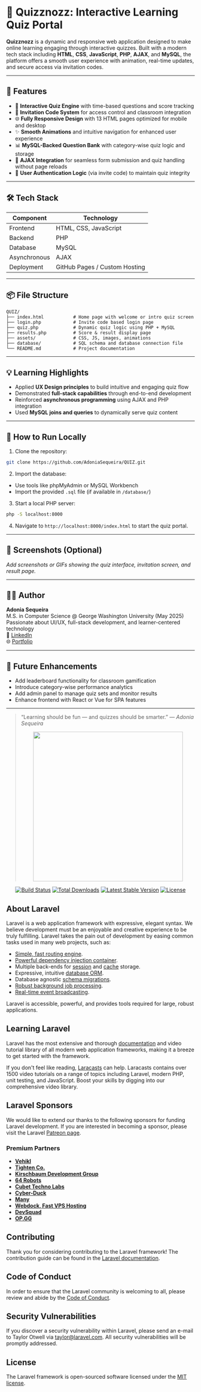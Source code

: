 # 🧠 Quizznozz: Interactive Learning Quiz Portal

**Quizznozz** is a dynamic and responsive web application designed to make online learning engaging through interactive quizzes. Built with a modern tech stack including **HTML**, **CSS**, **JavaScript**, **PHP**, **AJAX**, and **MySQL**, the platform offers a smooth user experience with animation, real-time updates, and secure access via invitation codes.

---

## 🚀 Features

- 🎯 **Interactive Quiz Engine** with time-based questions and score tracking
- 🧾 **Invitation Code System** for access control and classroom integration
- 🌐 **Fully Responsive Design** with 13 HTML pages optimized for mobile and desktop
- ✨ **Smooth Animations** and intuitive navigation for enhanced user experience
- 📊 **MySQL-Backed Question Bank** with category-wise quiz logic and storage
- 🔄 **AJAX Integration** for seamless form submission and quiz handling without page reloads
- 🔐 **User Authentication Logic** (via invite code) to maintain quiz integrity

---

## 🛠️ Tech Stack

| Component    | Technology             |
|--------------|------------------------|
| Frontend     | HTML, CSS, JavaScript  |
| Backend      | PHP                    |
| Database     | MySQL                  |
| Asynchronous | AJAX                   |
| Deployment   | GitHub Pages / Custom Hosting |

---

## 📦 File Structure

```
QUIZ/
├── index.html           # Home page with welcome or intro quiz screen
├── login.php            # Invite code based login page
├── quiz.php             # Dynamic quiz logic using PHP + MySQL
├── results.php          # Score & result display page
├── assets/              # CSS, JS, images, animations
├── database/            # SQL schema and database connection file
└── README.md            # Project documentation
```

---

## 💡 Learning Highlights

- Applied **UX Design principles** to build intuitive and engaging quiz flow
- Demonstrated **full-stack capabilities** through end-to-end development
- Reinforced **asynchronous programming** using AJAX and PHP integration
- Used **MySQL joins and queries** to dynamically serve quiz content

---

## 🧪 How to Run Locally

1. Clone the repository:
```bash
git clone https://github.com/AdoniaSequeira/QUIZ.git
```

2. Import the database:
- Use tools like phpMyAdmin or MySQL Workbench
- Import the provided `.sql` file (if available in `/database/`)

3. Start a local PHP server:
```bash
php -S localhost:8000
```

4. Navigate to `http://localhost:8000/index.html` to start the quiz portal.

---

## 📸 Screenshots (Optional)

_Add screenshots or GIFs showing the quiz interface, invitation screen, and result page._

---

## 👩‍💻 Author

**Adonia Sequeira**  
M.S. in Computer Science @ George Washington University (May 2025)  
Passionate about UI/UX, full-stack development, and learner-centered technology  
🔗 [LinkedIn](https://linkedin.com/in/adonia-sequeira)  
🌐 [Portfolio](https://adoniasequeira.github.io/Adonia_Sequeira.github.io)

---

## 📌 Future Enhancements

- Add leaderboard functionality for classroom gamification  
- Introduce category-wise performance analytics  
- Add admin panel to manage quiz sets and monitor results  
- Enhance frontend with React or Vue for SPA features  

---

> “Learning should be fun — and quizzes should be smarter.” — *Adonia Sequeira*
> <p align="center"><img src="https://res.cloudinary.com/dtfbvvkyp/image/upload/v1566331377/laravel-logolockup-cmyk-red.svg" width="400"></p>

<p align="center">
<a href="https://travis-ci.org/laravel/framework"><img src="https://travis-ci.org/laravel/framework.svg" alt="Build Status"></a>
<a href="https://packagist.org/packages/laravel/framework"><img src="https://poser.pugx.org/laravel/framework/d/total.svg" alt="Total Downloads"></a>
<a href="https://packagist.org/packages/laravel/framework"><img src="https://poser.pugx.org/laravel/framework/v/stable.svg" alt="Latest Stable Version"></a>
<a href="https://packagist.org/packages/laravel/framework"><img src="https://poser.pugx.org/laravel/framework/license.svg" alt="License"></a>
</p>

## About Laravel

Laravel is a web application framework with expressive, elegant syntax. We believe development must be an enjoyable and creative experience to be truly fulfilling. Laravel takes the pain out of development by easing common tasks used in many web projects, such as:

- [Simple, fast routing engine](https://laravel.com/docs/routing).
- [Powerful dependency injection container](https://laravel.com/docs/container).
- Multiple back-ends for [session](https://laravel.com/docs/session) and [cache](https://laravel.com/docs/cache) storage.
- Expressive, intuitive [database ORM](https://laravel.com/docs/eloquent).
- Database agnostic [schema migrations](https://laravel.com/docs/migrations).
- [Robust background job processing](https://laravel.com/docs/queues).
- [Real-time event broadcasting](https://laravel.com/docs/broadcasting).

Laravel is accessible, powerful, and provides tools required for large, robust applications.

## Learning Laravel

Laravel has the most extensive and thorough [documentation](https://laravel.com/docs) and video tutorial library of all modern web application frameworks, making it a breeze to get started with the framework.

If you don't feel like reading, [Laracasts](https://laracasts.com) can help. Laracasts contains over 1500 video tutorials on a range of topics including Laravel, modern PHP, unit testing, and JavaScript. Boost your skills by digging into our comprehensive video library.

## Laravel Sponsors

We would like to extend our thanks to the following sponsors for funding Laravel development. If you are interested in becoming a sponsor, please visit the Laravel [Patreon page](https://patreon.com/taylorotwell).

### Premium Partners

- **[Vehikl](https://vehikl.com/)**
- **[Tighten Co.](https://tighten.co)**
- **[Kirschbaum Development Group](https://kirschbaumdevelopment.com)**
- **[64 Robots](https://64robots.com)**
- **[Cubet Techno Labs](https://cubettech.com)**
- **[Cyber-Duck](https://cyber-duck.co.uk)**
- **[Many](https://www.many.co.uk)**
- **[Webdock, Fast VPS Hosting](https://www.webdock.io/en)**
- **[DevSquad](https://devsquad.com)**
- **[OP.GG](https://op.gg)**

## Contributing

Thank you for considering contributing to the Laravel framework! The contribution guide can be found in the [Laravel documentation](https://laravel.com/docs/contributions).

## Code of Conduct

In order to ensure that the Laravel community is welcoming to all, please review and abide by the [Code of Conduct](https://laravel.com/docs/contributions#code-of-conduct).

## Security Vulnerabilities

If you discover a security vulnerability within Laravel, please send an e-mail to Taylor Otwell via [taylor@laravel.com](mailto:taylor@laravel.com). All security vulnerabilities will be promptly addressed.

## License

The Laravel framework is open-sourced software licensed under the [MIT license](https://opensource.org/licenses/MIT).
